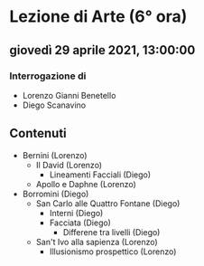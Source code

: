 # Lezione di Arte (6° ora)

## giovedì 29 aprile 2021, 13:00:00
### Interrogazione di 
* Lorenzo Gianni Benetello
* Diego Scanavino
## Contenuti
* Bernini (Lorenzo)
	* Il David (Lorenzo)
		* Lineamenti Facciali (Diego)
	* Apollo e Daphne (Lorenzo)
* Borromini (Diego)
	* San Carlo alle Quattro Fontane (Diego)
		* Interni (Diego)
		* Facciata (Diego)
			* Differene tra livelli (Diego)
	* San't Ivo alla sapienza (Lorenzo)
		* Illusionismo prospettico (Lorenzo)


<!--stackedit_data:
eyJoaXN0b3J5IjpbLTQ4NTc4OTQzMV19
-->